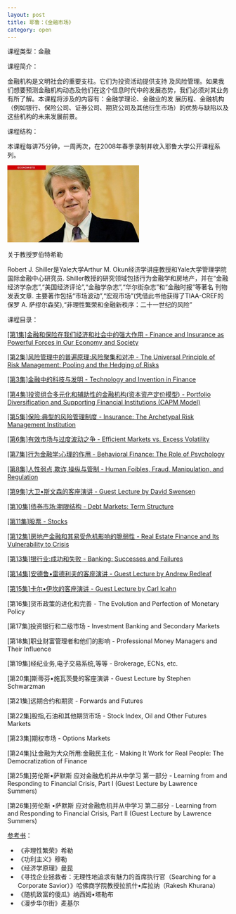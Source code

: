 ```yaml
---
layout: post
title: 耶鲁：《金融市场》
category: open
---
```

课程类型：金融

课程简介：

金融机构是文明社会的重要支柱。它们为投资活动提供支持 及风险管理。如果我们想要预测金融机构动态及他们在这个信息时代中的发展态势，我们必须对其业务有所了解。本课程将涉及的内容有：金融学理论、金融业的发 展历程、金融机构（例如银行、保险公司、证券公司、期货公司及其他衍生市场）的优势与缺陷以及这些机构的未来发展前景。

课程结构：

本课程每讲75分钟，一周两次，在2008年春季录制并收入耶鲁大学公开课程系列。

<img class="cover" alt="afa4db6183f1f27904fe52e54e1be08ebeb969f9" src="/images/2013/03/afa4db6183f1f27904fe52e54e1be08ebeb969f9-300x175.jpg" width="300" height="175" />

关于教授罗伯特希勒

Robert J. Shiller是Yale大学Arthur M. Okun经济学讲座教授和Yale大学管理学院国际金融中心研究员. Shiller教授的研究领域包括行为金融学和房地产，并在“金融经济学杂志”,“美国经济评论”,“金融学杂志”,“华尔街杂志”和“金融时报”等著名 刊物发表文章. 主要著作包括“市场波动”,“宏观市场”(凭借此书他获得了TIAA-CREF的保罗 A. 萨缪尔森奖),“非理性繁荣和金融新秩序：二十一世纪的风险”

课程目录：

<a href="/yale-financial-market-lesson-1" title="耶鲁：《金融市场》第1课" target="_blank">[第1集]金融和保险在我们经济和社会中的强大作用 - Finance and Insurance as Powerful Forces in Our Economy and Society</a>

<a href="/yale-financial-market-lesson-2" title="耶鲁：《金融市场》第2课" target="_blank">[第2集]风险管理中的普遍原理:风险聚集和对冲 - The Universal Principle of Risk Management: Pooling and the Hedging of Risks</a>

<a href="/yale-financial-market-lesson-3" title="耶鲁：《金融市场》第3课" target="_blank">[第3集]金融中的科技与发明 - Technology and Invention in Finance</a>

<a href="/yale-financial-market-lesson-4" title="耶鲁：《金融市场》第4课" target="_blank">[第4集]投资组合多元化和辅助性的金融机构(资本资产定价模型) - Portfolio Diversification and Supporting Financial Institutions (CAPM Model)</a>

<a href="/yale-financial-market-lesson-5" title="耶鲁：《金融市场》第5课" target="_blank">[第5集]保险:典型的风险管理制度 - Insurance: The Archetypal Risk Management Institution</a>

<a href="/yale-financial-market-lesson-6" title="耶鲁：《金融市场》第6课" target="_blank">[第6集]有效市场与过度波动之争 - Efficient Markets vs. Excess Volatility</a>

<a href="/yale-financial-market-lesson-7" title="耶鲁：《金融市场》第7课" target="_blank">[第7集]行为金融学:心理的作用 - Behavioral Finance: The Role of Psychology</a>

<a href="/yale-financial-market-lesson-8" title="耶鲁：《金融市场》第8课" target="_blank">[第8集]人性弱点,欺诈,操纵与管制 - Human Foibles, Fraud, Manipulation, and Regulation</a>

<a href="/yale-financial-market-lesson-9" title="耶鲁：《金融市场》第9课" target="_blank">[第9集]大卫•斯文森的客座演讲 - Guest Lecture by David Swensen</a>

<a href="/yale-financial-market-lesson-10" title="耶鲁：《金融市场》第10课" target="_blank">[第10集]债券市场:期限结构 - Debt Markets: Term Structure</a>

<a href="/yale-financial-market-lesson-11" title="耶鲁：《金融市场》第11课" target="_blank">[第11集]股票 - Stocks</a>

<a href="/yale-financial-market-lesson-12" title="耶鲁：《金融市场》第12课" target="_blank">[第12集]房地产金融和其易受危机影响的脆弱性 - Real Estate Finance and Its Vulnerability to Crisis</a>

<a href="/yale-financial-market-lesson-13" title="耶鲁：《金融市场》第13课" target="_blank">[第13集]银行业:成功和失败 - Banking: Successes and Failures</a>

<a href="/yale-financial-market-lesson-14" title="耶鲁：《金融市场》第14课" target="_blank">[第14集]安德鲁•雷德利夫的客座演讲 - Guest Lecture by Andrew Redleaf</a>

<a href="/yale-financial-market-lesson-15" title="耶鲁：《金融市场》第15课" target="_blank">[第15集]卡尔•伊坎的客座演讲 - Guest Lecture by Carl Icahn</a>

[第16集]货币政策的进化和完善 - The Evolution and Perfection of Monetary Policy

[第17集]投资银行和二级市场 - Investment Banking and Secondary Markets

[第18集]职业财富管理者和他们的影响 - Professional Money Managers and Their Influence

[第19集]经纪业务,电子交易系统,等等 - Brokerage, ECNs, etc.

[第20集]斯蒂芬•施瓦茨曼的客座演讲 - Guest Lecture by Stephen Schwarzman

[第21集]远期合约和期货 - Forwards and Futures

[第22集]股指,石油和其他期货市场 - Stock Index, Oil and Other Futures Markets

[第23集]期权市场 - Options Markets

[第24集]让金融为大众所用:金融民主化 - Making It Work for Real People: The Democratization of Finance

[第25集]劳伦斯•萨默斯 应对金融危机并从中学习 第一部分 - Learning from and Responding to Financial Crisis, Part I (Guest Lecture by Lawrence Summers)

[第26集]劳伦斯 •萨默斯 应对金融危机并从中学习 第二部分 - Learning from and Responding to Financial Crisis, Part II (Guest Lecture by Lawrence Summers)

<a href="http://book.douban.com/doulist/1922499/" target="_blank">参考书</a>：

*  《非理性繁荣》希勒
*  《功利主义》穆勒
*  《经济学原理》曼昆
*  《寻找企业拯救者：无理性地追求有魅力的首席执行官（Searching for a Corporate Savior）》哈佛商学院教授拉凯什•库拉纳（Rakesh Khurana）
*  《随机致富的傻瓜》纳西姆•塔勒布
*  《漫步华尔街》麦基尔
